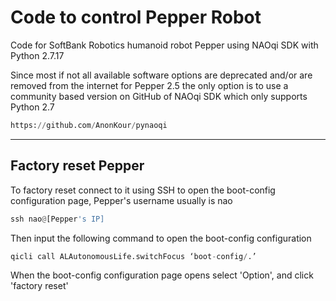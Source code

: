 # **Code to control Pepper Robot**

Code for SoftBank Robotics humanoid robot Pepper using NAOqi SDK with Python 2.7.17

Since most if not all available software options are deprecated and/or are removed from the internet for Pepper 2.5 the only option is to use a community based version on GitHub of NAOqi SDK which only supports Python 2.7

```py
https://github.com/AnonKour/pynaoqi
```

---

## Factory reset Pepper

To factory reset connect to it using SSH to open the boot-config configuration page, Pepper's username usually is nao

```py
ssh nao@[Pepper's IP]
```

Then input the following command to open the boot-config configuration

```py
qicli call ALAutonomousLife.switchFocus ‘boot-config/.’
```

When the boot-config configuration page opens select 'Option', and click 'factory reset'